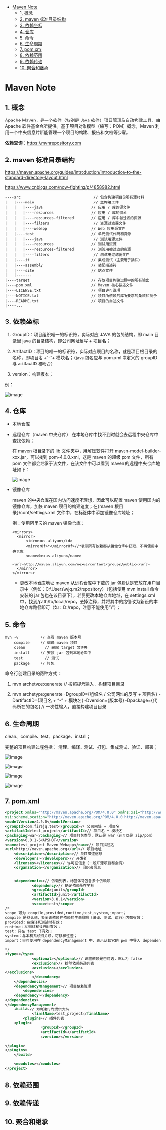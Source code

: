 - [Maven Note](#maven-note)
	- [1. 概念](#1-概念)
	- [2. maven 标准目录结构](#2-maven-标准目录结构)
	- [3. 依赖坐标](#3-依赖坐标)
	- [4. 仓库](#4-仓库)
	- [5. 命令](#5-命令)
	- [6. 生命周期](#6-生命周期)
	- [7. pom.xml](#7-pomxml)
	- [8. 依赖范围](#8-依赖范围)
	- [9. 依赖传递](#9-依赖传递)
	- [10. 聚合和继承](#10-聚合和继承)

# Maven Note

## 1. 概念

Apache Maven，是一个软件（特别是 Java 软件）项目管理及自动构建工具，由 Apache 软件基金会所提供。基于项目对象模型（缩写：POM）概念，Maven 利用一个中央信息片断能管理一个项目的构建、报告和文档等步骤。

**依赖查询**：https://mvnrepository.com

## 2. maven 标准目录结构

https://maven.apache.org/guides/introduction/introduction-to-the-standard-directory-layout.html

https://www.cnblogs.com/now-fighting/p/4858982.html

```
----src                               	// 包含构建项目的所有源材料
|   |----main                          	// 主构建工件
|   |   |----java                      // 应用 / 库的源文件
|   |   |----resources                 // 应用 / 库的资源
|   |   |----resources-filtered        // 应用 / 库中被过滤的资源
|   |   |----filters                   	// 资源过滤器文件
|   |   |----webapp                    // Web 应用源文件
|   |----test                          // 单元测试代码和资源
|   |   |----java                      	// 测试用源文件
|   |   |----resources                 // 测试用资源
|   |   |----resources-filtered        // 测验用被过滤的资源
|   |   |----filters                  	// 测试用过滤器文件
|   |----it                            // 集成测试（主要用于插件）
|   |----assembly                      // 装配描述符
|   |----site                          // 站点文件
|   |----...
|----target                            // 存放项目构建过程中的所有输出
|----pom.xml                           // Maven 核心描述文件
|----LICENSE.txt                       // 项目许可说明
|----NOTICE.txt                        // 项目所依赖的库所要求的条款和授予
|----README.txt                        // 项目的自述文件
|----...

```

## 3. 依赖坐标

1)	GroupID：项目组织唯一的标识符，实际对应 JAVA 的包的结构，即 main 目录里 java 的目录结构，即公司网址反写 + 项目名；

2)	ArtifactID：项目的唯一的标识符，实际对应项目的名称，就是项目根目录的名称，即项目名 +“-”+ 模块名；（java 包名应与 pom.xml 中定义的 groupID 与 artifactID 相吻合）

3)	version：构建版本；

例：

![image](http://img.cdn.firejq.com/jpg/2017/10/28/7ae73481bc4eb8339d76dfdcb4e9cdfc.jpg)

## 4. 仓库

- 本地仓库

- 远程仓库（maven 中央仓库）
  在本地仓库中找不到时就会去远程中央仓库中查找依赖；

  在 maven 根目录下的 lib 文件夹中，用解压软件打开 maven-model-builder-xxx.jar，可以找到 pom-4.0.0.xml，这是 maven 的超级 pom 文件，所有 pom 文件都会继承于该文件，在该文件中可以看到 maven 的远程中央仓库地址如下：

  ![image](http://img.cdn.firejq.com/jpg/2017/10/28/2d5a99f0f5d9b36f3d05c0c24a948062.jpg)

- 镜像仓库

	maven 的中央仓库在国内访问速度不理想，因此可以配置 maven 使用国内的镜像仓库，加快 maven 项目的构建速度；在{maven 根目录}/conf/settings.xml 文件中，在<mirrors>标签体中添加镜像仓库地址；

  例：使用阿里云的 maven 镜像仓库：
  ```
  <mirrors>
    <mirror>
        <id>nexus-aliyun</id>
        <mirrorOf>*</mirrorOf>//*表示所有依赖都从镜像仓库中获取，不再使用中央仓库
        <name>Nexus aliyun</name>
        <url>http://maven.aliyun.com/nexus/content/groups/public</url>
    </mirror>
  </mirrors>
  ```

  - 更改本地仓库地址
    maven 从远程仓库中下载的 jar 包默认是安放在用户目录中（例如：C:\Users\wjq\.m2\repository）（包括使用 mvn install 命令安装的 jar 包也在该目录下），若要更改本地仓库地址，在 settings.xml 中，找到<localRepository>/path/to/local/repo</localRepository>，去掉注释，并将其中的路径改为新设的本地仓库路径即可（如：D:/repo，注意不能使用“\”）；

## 5. 命令
```
mvn -v			// 查看 maven 版本号
	compile		// 编译 maven 项目
	clean		  // 删除 target 文件夹
	install		// 安装 jar 包到本地仓库中
	test		  // 测试
	package		// 打包
```
命令行创建目录的两种方式：

1)	mvn archetype:generate  // 按照提示输入，构建项目目录

2)	mvn archetype:generate -DgroupID={组织名 / 公司网址的反写 + 项目名} -DartifactID={项目名 + “-” + 模块名} -Dversion={版本号} -Dpackage={代码所在的包名} 	// 一次性输入，直接构建项目目录

## 6. 生命周期

clean、compile、test、package、install；

完整的项目构建过程包括：
清理、编译、测试、打包、集成测试、验证、部署；

![image](http://img.cdn.firejq.com/jpg/2017/10/28/5abecf81202a765a5e298708d224a0ed.jpg)

![image](http://img.cdn.firejq.com/jpg/2017/10/28/4940f2371233e7143de95c866239779e.jpg)

![image](http://img.cdn.firejq.com/jpg/2017/10/28/7e1523ebcf89866f8f92a18454fe35bc.jpg)

![image](http://img.cdn.firejq.com/jpg/2017/10/28/4310c965efe75a9edcc116d5084224ca.jpg)

## 7. pom.xml

```xml
<project xmlns="http://maven.apache.org/POM/4.0.0" xmlns:xsi="http://www.w3.org/2001/XMLSchema-instance"
xsi:schemaLocation="http://maven.apache.org/POM/4.0.0 http://maven.apache.org/maven-v4_0_0.xsd">// 指定了当前 pom 的版本
<modelVersion>4.0.0</modelVersion>
<groupId>com.firejq.test</groupId>// 公司网址 + 项目名
<artifactId>test_project</artifactId>// 项目名 + 模块名
<packaging>war</packaging>// 项目打包类型，默认是 war（还可以是 zip/pom）
<version>0.0.1-SNAPSHOT</version>
<name>test_project Maven Webapp</name>// 项目描述名
<url>http://maven.apache.org</url>// 项目地址
	<description></description>// 项目描述信息
	<developers></developers>// 开发者
	<licenses></licenses>// 许可证信息（一般开源项目都会有）
	<organzation></organization>// 组织者信息


  	<dependencies>// 依赖列表，标签体可包含多个依赖项
    		<dependency>// 确定依赖所在坐标
      		<groupId>junit</groupId>
      		<artifactId>junit</artifactId>
      		<version>3.8.1</version>
      		<scope>test</scope>
/*
scope 可为 compile,provided,runtime,test,system,import；
compile 是默认值，表示该依赖在依赖的生命周期（编译、测试、运行）内都有效；
provided：在编译和测试时有效；
runtime：在测试和运行时有效；
test：只在 test 下有效；
system：与本机系统相关联，可移植性差；
import：只可使用在 dependencyManagement 中，表示从其它的 pom 中导入 dependency 的配置；

*/
<type></type>
			<optional></optional>// 设置依赖是否可选，默认为 false
			<exclusions>// 排除依赖传递列表
			<exclusion></exclusion>
</exclusions>
    		</dependency>
  	</dependencies>
	<dependencyManagement>// 项目依赖管理
		<dependencies>
	<dependency></dependency>
</dependencies>
</dependencyManagement>
  	<build>// 为构建行为提供支持
    		<finalName>test_project</finalName>
		<plugins>// 插件列表
	<plugin>
	      		<groupId></groupId>
      			<artifactId></artifactId>
      			<version></version>

</plugin>
</plugins>
  	</build>

	<moudules></moudules>
</project>

```

## 8. 依赖范围

## 9. 依赖传递

## 10. 聚合和继承